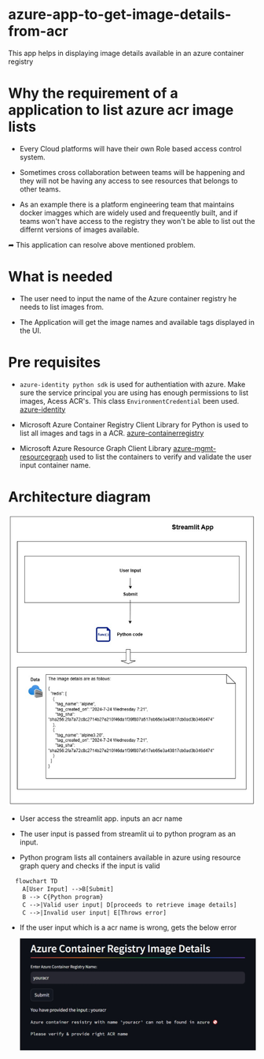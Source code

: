 # azure-app-to-get-image-details-from-acr
This app helps in displaying image details available in an azure container registry

# Why the requirement of a application to list azure acr image lists

* Every Cloud platforms will have their own Role based access control system. 

* Sometimes cross collaboration between teams will be happening and they will not be having any access to see resources 
 that belongs to other teams. 

* As an example there is a platform engineering team that maintains docker imagges which are widely used and frequeently built,
    and if teams won't have access to the registry they won't be able to list out the differnt versions of images available.

➦ This application can resolve above mentioned problem.

# What is needed

* The user need to input the name of the Azure container registry he needs to list images from. 

* The Application will get the image names and available tags displayed in the UI.

# Pre requisites

* `azure-identity python sdk` is used for authentiation with azure. Make sure the service principal you are using
 has enough permissions to list images, Acess ACR's. This class `EnvironmentCredential` been used. 
 [azure-identity](https://learn.microsoft.com/en-us/python/api/overview/azure/identity-readme?view=azure-python)

* Microsoft Azure Container Registry Client Library for Python is used to list all images and tags in a ACR.
  [azure-containerregistry](https://learn.microsoft.com/en-us/python/api/overview/azure/containerregistry-readme?view=azure-python)

* Microsoft Azure Resource Graph Client Library [azure-mgmt-resourcegraph](https://learn.microsoft.com/en-us/python/api/azure-mgmt-resourcegraph/azure.mgmt.resourcegraph?view=azure-python)
  used to list the containers to verify and validate the user input container name.

# Architecture diagram
![app-to-get-image-details-from-acr.jpg](app-to-get-image-details-from-acr.jpg)

* User access the streamlit app. inputs an acr name

* The user input is passed from streamlit ui to python program as an input.

* Python program lists all containers available in azure using resource graph query and checks if the input is valid

```mermaid
  flowchart TD
    A[User Input] -->B[Submit]
    B --> C{Python program}
    C -->|Valid user input| D[proceeds to retrieve image details]
    C -->|Invalid user input| E[Throws error]
```

* If the user input which is a acr name is wrong, gets the below error

   ![wrong-acr-name-error.jpeg](wrong-acr-name-error.jpeg) 







